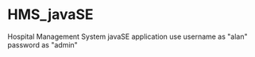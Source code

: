 # HMS_javaSE
Hospital Management System javaSE application
use username as "alan" password as "admin"
